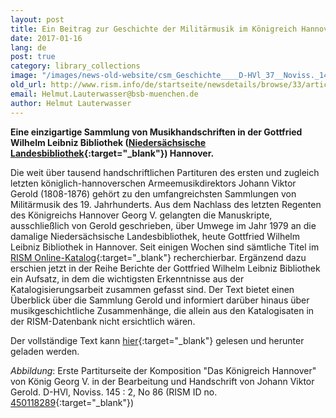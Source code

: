```yaml
---
layout: post
title: Ein Beitrag zur Geschichte der Militärmusik im Königreich Hannover
date: 2017-01-16
lang: de
post: true
category: library_collections
image: "/images/news-old-website/csm_Geschichte____D-HVl_37__Noviss._145_86_0f60174188.jpg"
old_url: http://www.rism.info/de/startseite/newsdetails/browse/33/article/64/a-contribution-to-the-history-of-military-music-in-the-kingdom-of-hanover.html
email: Helmut.Lauterwasser@bsb-muenchen.de
author: Helmut Lauterwasser
---
```


**Eine einzigartige Sammlung von Musikhandschriften in der Gottfried Wilhelm Leibniz Bibliothek ([Niedersächsische Landesbibliothek](http://www.nlb-hannover.de/){:target="_blank"}) Hannover.**


Die weit über tausend handschriftlichen Partituren des ersten und zugleich letzten königlich-hannoverschen Armeemusikdirektors Johann Viktor Gerold (1808-1876) gehört zu den umfangreichsten Sammlungen von Militärmusik des 19. Jahrhunderts. Aus dem Nachlass des letzten Regenten des Königreichs Hannover Georg V. gelangten die Manuskripte, ausschließlich von Gerold geschrieben, über Umwege im Jahr 1979 an die damalige Niedersächsische Landesbibliothek, heute Gottfried Wilhelm Leibniz Bibliothek in Hannover. Seit einigen Wochen sind sämtliche Titel im [RISM Online-Katalog](https://opac.rism.info/){:target="_blank"} recherchierbar. Ergänzend dazu erschien jetzt in der Reihe Berichte der Gottfried Wilhelm Leibniz Bibliothek ein Aufsatz, in dem die wichtigsten Erkenntnisse aus der Katalogisierungsarbeit zusammen gefasst sind. Der Text bietet einen Überblick über die Sammlung Gerold und informiert darüber hinaus über musikgeschichtliche Zusammenhänge, die allein aus den Katalogisaten in der RISM-Datenbank nicht ersichtlich wären.

Der vollständige Text kann [hier](https://noa.gwlb.de/receive/mir_mods_00001198){:target="_blank"} gelesen und herunter geladen werden.

_Abbildung_: Erste Partiturseite der Komposition "Das Königreich Hannover" von König Georg V. in der Bearbeitung und Handschrift von Johann Viktor Gerold. D-HVl, Noviss. 145 : 2, No 86 (RISM ID no. [450118289](https://opac.rism.info/search?id=450118289&Language=en){:target="_blank"})
